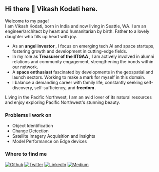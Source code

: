 ## Hi there 👋 Vikash Kodati here.

<!--
**vikashkodati/vikashkodati** is a ✨ _special_ ✨ repository because its `README.md` (this file) appears on your GitHub profile.

Here are some ideas to get you started:

- 🔭 I’m currently working on ...
- 🌱 I’m currently learning ...
- 👯 I’m looking to collaborate on ...
- 🤔 I’m looking for help with ...
- 💬 Ask me about ...
- 📫 How to reach me: ...
- 😄 Pronouns: ...
- ⚡ Fun fact: ...
-->
<p>Welcome to my page! 
</br>
I am Vikash Kodati, born in India and now living in Seattle, WA. I am an engineer/architect by heart and humanitarian by birth. Father to a lovely daughter who fills up heart with joy.

<ul>
<li> As an <b> angel investor </b>, I focus on emerging tech AI and space startups, fostering growth and development in cutting-edge fields. </li>
<li> In my role as <b> Treasurer of the IITGAA </b>, I am actively involved in alumni relations and community engagement, strengthening the bonds within our network. </li>
<li> A <b> space enthusiast </b> fascinated by developments in the geospatial and launch sectors. Working to make a mark for myself in this domain. </li>
<li> I balance a demanding career with family life, constantly seeking self-discovery, self-sufficiency, and <b> freedom </b>. </li>
</ul>
Living in the Pacific Northwest, I am an avid lover of its natural resources and enjoy exploring Pacific Northwest's stunning beauty.
</p>

<h3>Problems I work on</h3>
<ul>
<li> Object Identification </li>
<li> Change Detection </li>
<li> Satellite Imagery Acquisition and Insights </li>
<li> Model Performance on Edge devices </li>
</ul>

<h3>Where to find me</h3>
<p>
<a href="https://github.com/vikashkodati/" target="_blank"><img alt="Github" src="https://img.shields.io/badge/GitHub-%2312100E.svg?&style=for-the-badge&logo=Github&logoColor=white" /></a> 
<a href="https://twitter.com/vikashkodati" target="_blank"><img alt="Twitter" src="https://img.shields.io/badge/twitter-%231DA1F2.svg?&style=for-the-badge&logo=twitter&logoColor=white" /></a> 
<a href="https://www.linkedin.com/in/vikashkodati" target="_blank"><img alt="LinkedIn" src="https://img.shields.io/badge/linkedin-%230077B5.svg?&style=for-the-badge&logo=linkedin&logoColor=white" /></a> 
<a href="https://vikashkodati.com/" target="_blank"><img alt="Medium" src=" https://img.shields.io/badge/My_Personal-Website-blue" /></a>
</p>
